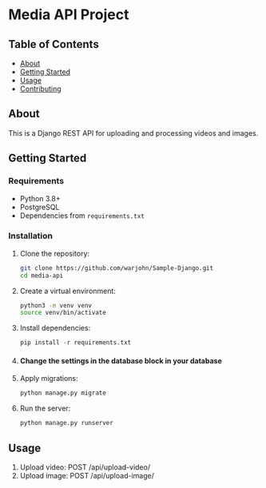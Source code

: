 # Media API Project

## Table of Contents

- [About](#about)
- [Getting Started](#getting_started)
- [Usage](#usage)
- [Contributing](../CONTRIBUTING.md)

## About <a name = "about"></a>

This is a Django REST API for uploading and processing videos and images.

## Getting Started <a name = "getting_started"></a>

### Requirements

- Python 3.8+
- PostgreSQL
- Dependencies from `requirements.txt`


### Installation

1. Clone the repository:
   ```bash
   git clone https://github.com/warjohn/Sample-Django.git
   cd media-api
   ```

2. Create a virtual environment:
    ```bash
    python3 -m venv venv
    source venv/bin/activate
    ```

3. Install dependencies:
    ```python 
    pip install -r requirements.txt
    ```

4. #### Change the settings in the database block in your database

5. Apply migrations:
    ```python
    python manage.py migrate
    ```

6. Run the server:
    ```python
    python manage.py runserver
    ```

## Usage <a name = "usage"></a>

1. Upload video: POST /api/upload-video/
2. Upload image: POST /api/upload-image/
     

